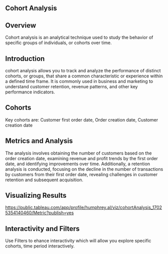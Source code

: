 ## Cohort Analysis

## Overview
Cohort analysis is an analytical technique used to study the behavior of specific groups of individuals, or cohorts over time.

## Introduction
cohort analysis allows you to track and analyze the performance of distinct cohorts, or groups, that share a common characteristic or experience within a defined time frame. It is commonly used in business and marketing to understand customer retention, revenue patterns, and other key performance indicators.

## Cohorts
Key cohorts are:
Customer first order date,
Order creation date,
Customer creation date

## Metrics and Analysis
The analysis involves obtaining the number of customers based on the order creation date, examining revenue and profit trends by the first order date, and identifying improvements over time. Additionally, a retention analysis is conducted, focusing on the decline in the number of transactions by customers from their first order date, revealing challenges in customer retention and subsequent acquisition.

## Visualizing Results
https://public.tableau.com/app/profile/humphrey.al/viz/cohortAnalysis_17025354140460/Metric?publish=yes

## Interactivity and Filters
 Use Filters to ehance interactivity which will allow you explore specific cohorts, time period interactively.
 
